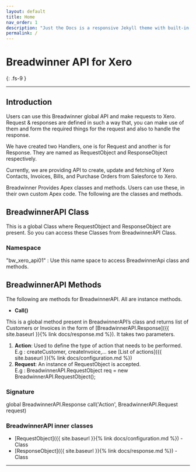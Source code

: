 ```yaml
---
layout: default
title: Home
nav_order: 1
description: "Just the Docs is a responsive Jekyll theme with built-in search that is easily customizable and hosted on GitHub Pages."
permalink: /
---
```


# Breadwinner API for Xero
{: .fs-9 }


---

## Introduction
Users can use this Breadwinner global API and make requests to Xero. Request & responses are defined in such a way that, you can make use of them and form the required things for the request and also to handle the response.

We have created two Handlers, one is for Request and another is for Response. They are named as RequestObject and ResponseObject respectively.

Currently, we are providing API to create, update and fetching of Xero Contacts, Invoices, Bills, and Purchase Orders from Salesforce to Xero.

Breadwinner Provides Apex classes and methods. Users can use these, in their own custom Apex code. The following are the classes and methods.

## BreadwinnerAPI Class 
This is a global Class where RequestObject and ResponseObject are present. So you can access these Classes from BreadwinnerAPI Class.

### Namespace
"bw_xero_api01" : Use this name space to access BreadwinnerApi class and methods. 

## BreadwinnerAPI Methods
The following are methods for BreadwinnerAPI. All are instance methods.
<ul><li><b>Call()</b></li></ul>
This is a global method present in BreadwinnerAPI’s class and returns list of Customers or Invoices in the form of [BreadwinnerAPI.Response]({{ site.baseurl }}{% link docs/response.md %}). It takes two parameters.

1. <b>Action</b>: Used to define the type of action that needs to be performed.<br/>
E.g : createCustomer, createInvoice,… see [List of actions]({{ site.baseurl }}{% link docs/configuration.md %})
2. <b>Request</b>: An instance of RequestObject is accepted.<br/>
E.g :  BreadwinnerAPI.RequestObject req = new BreadwinnerAPI.RequestObject();

### Signature
global BreadwinnerAPI.Response call('Action', BreadwinnerAPI.Request request)

### BreadwinnerAPI inner classes
<ul>
<li>[RequestObject]({{ site.baseurl }}{% link docs/configuration.md %}) - Class</li>
<li>[ResponseObject]({{ site.baseurl }}{% link docs/response.md %}) - Class</li>
</ul>




---
